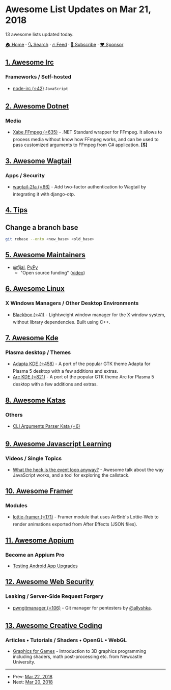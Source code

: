 # Awesome List Updates on Mar 21, 2018

13 awesome lists updated today.

[🏠 Home](/README.md) · [🔍 Search](https://www.trackawesomelist.com/search/) · [🔥 Feed](https://www.trackawesomelist.com/rss.xml) · [📮 Subscribe](https://trackawesomelist.us17.list-manage.com/subscribe?u=d2f0117aa829c83a63ec63c2f&id=36a103854c) · [❤️  Sponsor](https://github.com/sponsors/theowenyoung)



## [1. Awesome Irc](/content/davisonio/awesome-irc/README.md)

### Frameworks / Self-hosted

*   [node-irc (⭐42)](https://github.com/Throne3d/node-irc) `JavaScript`

## [2. Awesome Dotnet](/content/quozd/awesome-dotnet/README.md)

### Media

*   [Xabe.FFmpeg (⭐635)](https://github.com/tomaszzmuda/Xabe.FFmpeg) - .NET Standard wrapper for FFmpeg. It allows to process media without know how FFmpeg works, and can be used to pass customized arguments to FFmpeg from C# application. **\[$]**

## [3. Awesome Wagtail](/content/springload/awesome-wagtail/README.md)

### Apps / Security

*   [wagtail-2fa (⭐66)](https://github.com/labd/wagtail-2fa) - Add two-factor authentication to Wagtail by integrating it with django-otp.

## [4. Tips](/content/git-tips/tips/README.md)

## Change a branch base

```sh
git rebase --onto <new_base> <old_base>
```

## [5. Awesome Maintainers](/content/nayafia/awesome-maintainers/README.md)

*   [@fijal](https://github.com/fijal), [PyPy](https://github.com/pypy/)
    *   "Open source funding" ([video](https://www.youtube.com/watch?v=bxNkupqI964))

## [6. Awesome Linux](/content/inputsh/awesome-linux/README.md)

### X Windows Managers / Other Desktop Environments

*   [Blackbox (⭐41)](https://github.com/bradleythughes/blackbox) - Lightweight window manager for the X window system, without library dependencies. Built using C++.

## [7. Awesome Kde](/content/francoism90/awesome-kde/README.md)

### Plasma desktop / Themes

*   [Adapta KDE (⭐458)](https://github.com/PapirusDevelopmentTeam/adapta-kde) - A port of the popular GTK theme Adapta for Plasma 5 desktop with a few additions and extras.
*   [Arc KDE (⭐821)](https://github.com/PapirusDevelopmentTeam/arc-kde) - A port of the popular GTK theme Arc for Plasma 5 desktop with a few additions and extras.

## [8. Awesome Katas](/content/gamontal/awesome-katas/README.md)

### Others

*   [CLI Arguments Parser Kata (⭐6)](https://github.com/ivoputzer/cli-args-parser-kata)

## [9. Awesome Javascript Learning](/content/micromata/awesome-javascript-learning/README.md)

### Videos / Single Topics

*   [What the heck is the event loop anyway?](http://latentflip.com/loupe/?code=JC5vbignYnV0dG9uJywgJ2NsaWNrJywgZnVuY3Rpb24gb25DbGljaygpIHsKICAgIHNldFRpbWVvdXQoZnVuY3Rpb24gdGltZXIoKSB7CiAgICAgICAgY29uc29sZS5sb2coJ1lvdSBjbGlja2VkIHRoZSBidXR0b24hJyk7ICAgIAogICAgfSwgMjAwMCk7Cn0pOwoKY29uc29sZS5sb2coIkhpISIpOwoKc2V0VGltZW91dChmdW5jdGlvbiB0aW1lb3V0KCkgewogICAgY29uc29sZS5sb2coIkNsaWNrIHRoZSBidXR0b24hIik7Cn0sIDUwMDApOwoKY29uc29sZS5sb2coIldlbGNvbWUgdG8gbG91cGUuIik7!!!PGJ1dHRvbj5DbGljayBtZSE8L2J1dHRvbj4%3D) - Awesome talk about the way JavaScript works, and a tool for exploring the callstack.

## [10. Awesome Framer](/content/podo/awesome-framer/README.md)

### Modules

*   [lottie-framer (⭐171)](https://github.com/72/lottie-framer) - Framer module that uses AirBnb's Lottie-Web to render animations exported from After Effects (JSON files).

## [11. Awesome Appium](/content/SrinivasanTarget/awesome-appium/README.md)

### Become an Appium Pro

*   [Testing Android App Upgrades](https://appiumpro.com/editions/9)

## [12. Awesome Web Security](/content/qazbnm456/awesome-web-security/README.md)

### Leaking / Server-Side Request Forgery

*   [pwngitmanager (⭐106)](https://github.com/allyshka/pwngitmanager) - Git manager for pentesters by [@allyshka](https://github.com/allyshka).

## [13. Awesome Creative Coding](/content/terkelg/awesome-creative-coding/README.md)

### Articles • Tutorials / Shaders • OpenGL • WebGL

*   [Graphics for Games](https://research.ncl.ac.uk/game/mastersdegree/graphicsforgames/) - Introduction to 3D graphics programming including shaders, math post-processing etc. from Newcastle University.

---

- Prev: [Mar 22, 2018](/content/2018/03/22/README.md)
- Next: [Mar 20, 2018](/content/2018/03/20/README.md)